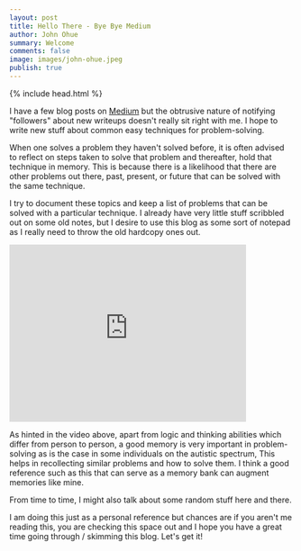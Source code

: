 ```yaml
---
layout: post
title: Hello There - Bye Bye Medium
author: John Ohue
summary: Welcome
comments: false
image: images/john-ohue.jpeg
publish: true
---
```


{% include head.html %}

I have a few blog posts on [Medium](https://medium.com/@itoohue) but the obtrusive nature of notifying "followers" about new writeups doesn't really sit right with me.
I hope to write new stuff about common easy techniques for problem-solving. 

When one solves a problem they haven't solved before, it is often advised to reflect on steps taken to solve that problem and thereafter,  hold that technique in memory. This is because there is a likelihood that there are other problems out there, past, present, or future that can be solved with the same technique.


I try to document these topics and keep a list of problems that can be solved with a particular technique. I already have very little stuff scribbled out on some old notes, but I desire to use this blog as some sort of notepad as I really need to throw the old hardcopy ones out. 

<iframe width="420" height="315" src="http://www.youtube.com/embed/OR36jrx_L44" frameborder="0" allowfullscreen></iframe>


As hinted in the video above, apart from logic and thinking abilities which differ from person to person, a good memory is very important in problem-solving as is the case in some individuals on the autistic spectrum, This helps in recollecting similar problems and how to solve them. I think a good reference such as this that can serve as a memory bank can augment memories like mine.


From time to time, I might also talk about some random stuff here and there.

I am doing this just as a personal reference but chances are if you aren't me reading this, you are checking this space out and I hope you have a great time going through / skimming this blog.
Let's get it!